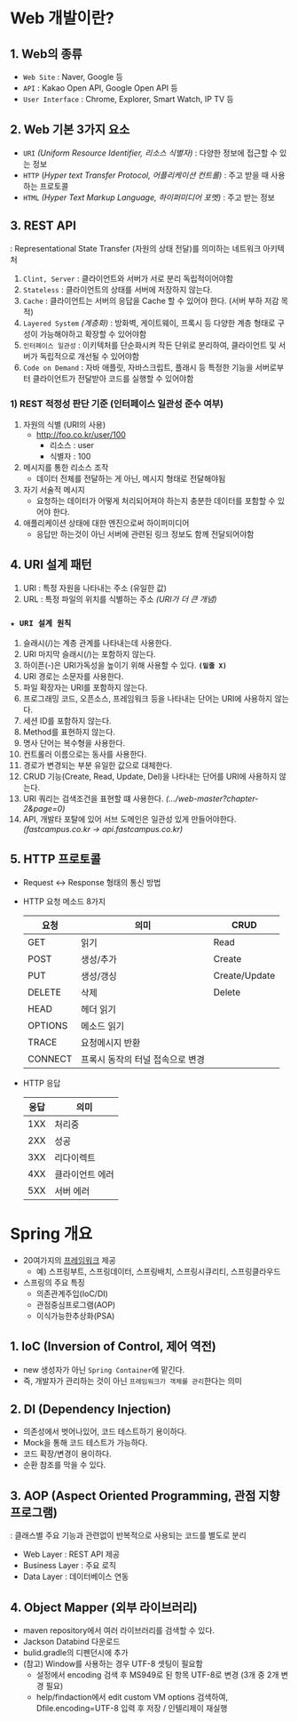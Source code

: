 # Web 개발이란?
## 1. Web의 종류
- `Web Site` : Naver, Google 등
- `API` : Kakao Open API, Google Open API 등
- `User Interface` : Chrome, Explorer, Smart Watch, IP TV 등

## 2. Web 기본 3가지 요소
- `URI` _(Uniform Resource Identifier, 리소스 식별자)_ : 다양한 정보에 접근할 수 있는 정보
- `HTTP` (_Hyper text Transfer Protocol, 어플리케이션 컨트롤)_ : 주고 받을 때 사용하는 프로토콜
- `HTML` _(Hyper Text Markup Language, 하이퍼미디어 포멧)_ : 주고 받는 정보

## 3. REST API
: Representational State Transfer (자원의 상태 전달)를 의미하는 네트워크 아키텍처
1. `Clint, Server` : 클라이언트와 서버가 서로 분리 독립적이어야함
2. `Stateless` : 클라이언트의 상태를 서버에 저장하지 않는다.
3. `Cache` : 클라이언트는 서버의 응답을 Cache 할 수 있어야 한다. (서버 부하 저감 목적)
4. `Layered System` _(계층화)_ : 방화벽, 게이트웨이, 프록시 등 다양한 계층 형태로 구성이 가능해야하고 확장할 수 있어야함
5. `인터페이스 일관성` : 이키텍처를 단순화시켜 작든 단위로 분리하여, 클라이언트 및 서버가 독립적으로 개선될 수 있어야함
6. `Code on Demand` : 자바 애플릿, 자바스크립트, 플래시 등 특정한 기능을 서버로부터 클라이언트가 전달받아 코드를 실행할 수 있어야함

### 1) REST 적정성 판단 기준 (인터페이스 일관성 준수 여부)
1) 자원의 식별 (URI의 사용)
    - http://foo.co.kr/user/100
        - 리소스 : user 
        - 식별자 : 100
2) 메시지를 통한 리소스 조작 
    - 데이터 전체를 전달하는 게 아닌, 메시지 형태로 전달해야됨
3) 자기 서술적 메시지
    - 요청하는 데이터가 어떻게 처리되어져야 하는지 충분한 데이터를 포함할 수 있어야 한다.
4) 애플리케이션 상태에 대한 엔진으로써 하이퍼미디어
    - 응답만 하는것이 아닌 서버에 관련된 링크 정보도 함께 전달되어야함

## 4. URI 설계 패턴 
1. URI : 특정 자원을 나타내는 주소 (유일한 값)
2. URL : 특정 파일의 위치를 식별하는 주소 _(URI가 더 큰 개념)_

### `★ URI 설계 원칙`
1. 슬래시(/)는 계층 관계를 나타내는데 사용한다.
2. URI 마지막 슬래시(/)는 포함하지 않는다.
3. 하이픈(-)은 URI가독성을 높이기 위해 사용할 수 있다. __`(밑줄 X)`__
4. URI 경로는 소문자를 사용한다.
5. 파일 확장자는 URI를 포함하지 않는다.
6. 프로그래밍 코드, 오픈소스, 프레임워크 등을 나타내는 단어는 URI에 사용하지 않는다.
7. 세션 ID를 포함하지 않는다.
8. Method를 표현하지 않는다.
9. 명사 단어는 복수형을 사용한다.
10. 컨트롤러 이름으로는 동사를 사용한다.
11. 경로가 변경되는 부분 유일한 값으로 대체한다.
12. CRUD 기능(Create, Read, Update, Del)을 나타내는 단어를 URI에 사용하지 않는다.
14. URI 쿼리는 검색조건을 표현할 떄 사용한다. _(.../web-master?chapter-2&page=0)_
15. API, 개발타 포탈에 있어 서브 도메인은 일관성 있게 만들어야한다. _(fastcampus.co.kr -> api.fastcampus.co.kr)_

## 5. HTTP 프로토콜
- Request <-> Response 형태의 통신 방법
- HTTP 요청 메소드 8가지

    |요청|의미|CRUD|
    |-|-|-|
    |GET|읽기|Read|
    |POST|생성/추가|Create|
    |PUT|생성/갱싱|Create/Update|
    |DELETE|삭제|Delete|
    |HEAD|헤더 읽기||
    |OPTIONS|메소드 읽기||
    |TRACE|요청메시지 반환||
    |CONNECT|프록시 동작의 터널 접속으로 변경||
- HTTP 응답

    |응답|의미|
    |-|-|
    |1XX|처리중|
    |2XX|성공| 
    |3XX|리다이렉트|
    |4XX|클라이언트 에러| 
    |5XX|서버 에러|

# Spring 개요
- 20여가지의 [프레임워크](https://spring.io/projects/spring-framework) 제공
    - 예) 스프링부트, 스프링데이터, 스프링배치, 스프링시큐리티, 스프링클라우드
- 스프링의 주요 특징
    - 의존관계주입(IoC/DI)
    - 관점중심프로그램(AOP)
    - 이식가능한추상화(PSA)

## 1. IoC (Inversion of Control, 제어 역전)
- new 생성자가 아닌 `Spring Container`에 맡긴다.
- 즉, 개발자가 관리하는 것이 아닌 `프레임워크가 객체를 관리`한다는 의미

## 2. DI (Dependency Injection)
- 의존성에서 벗어나있어, 코드 테스트하기 용이하다. 
- Mock을 통해 코드 테스트가 가능하다.
- 코드 확장/변경이 용이하다.
- 순환 참조를 막을 수 있다.

## 3. AOP (Aspect Oriented Programming, 관점 지향 프로그램)
: 클래스별 주요 기능과 관련없이 반복적으로 사용되는 코드를 별도로 분리
- Web Layer : REST API 제공 
- Business Layer : 주요 로직
- Data Layer : 데이터베이스 연동

## 4. Object Mapper (외부 라이브러리)
- maven repository에서 여러 라이브러리를 검색할 수 있다.
- Jackson Databind 다운로드
- bulid.gradle의 디펜던시에 추가
- (참고) Window를 사용하는 경우 UTF-8 셋팅이 필요함
    - 설정에서 encoding 검색 후 MS949로 된 항목 UTF-8로 변경 (3개 중 2개 변경 필요)
    - help/findaction에서 edit custom VM options 검색하여, Dfile.encoding=UTF-8 입력 후 저장 / 인텔리제이 재실행